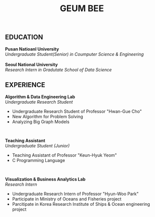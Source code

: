 <h1><div align="center">GEUM BEE</div></h1>
</br>

<h2>EDUCATION</h2>

**Pusan Natioanl University** </br>
_Undergraduate Student(Senior) in Coumputer Science & Engineering_
</br>
</br>
**Seoul National University** </br>
_Research Intern in Gradutate School of Data Science_
</br>

<h2>EXPERIENCE</h2>

**Algorithm & Data Engineering Lab** </br>
_Undergraduate Research Student_ </br>
- Undergraduate Research Student of Professor "Hwan-Gue Cho"
- New Algorithm for Problem Solving
- Analyzing Big Graph Models
</br>

**Teaching Assistant** </br>
_Undergraduate Student (Junior)_
- Teaching Assistant of Professor "Keun-Hyuk Yeom"
- C Programming Language
</br>

**Visualization & Business Analytics Lab** </br>
_Research Intern_
- Undergraduate Research Intern of Professor "Hyun-Woo Park"
- Participate in Ministry of Oceans and Fisheries project
- Parcitipate in Korea Research Institute of Ships & Ocean engineering project
